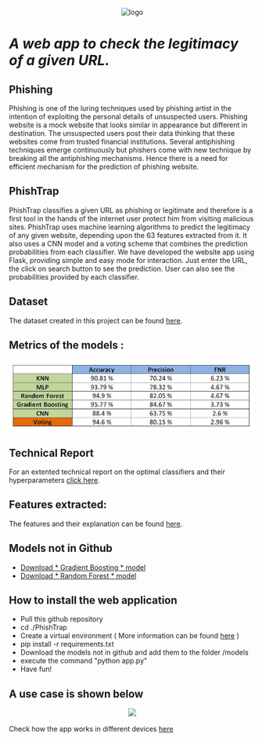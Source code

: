 <p align="center">
<img src="https://github.com/souliotispanagiotis/PhishTrap/blob/main/PhishTrap/static/logo6.png" alt="logo">
</p>

# *A web app to check the legitimacy of a given URL.*

## Phishing 
Phishing is one of the luring techniques used by phishing artist in the intention of exploiting the personal details of unsuspected users. Phishing website is a mock website that looks similar in appearance but different in destination. The unsuspected users post their data thinking that these websites come from trusted financial institutions. Several antiphishing techniques emerge continuously but phishers come with new technique by breaking all the antiphishing mechanisms. Hence there is a need for efficient mechanism for the prediction of phishing website.

## PhishTrap
PhishTrap classifies a given URL as phishing or legitimate and therefore is a first tool in the hands of the internet user protect him from visiting
malicious sites.
PhishTrap uses machine learning algorithms to predict the legitimacy of any given website, depending upon the 63 features extracted from it.
It also uses a CNN model and a voting scheme that combines the prediction probabilities from each classifier.
We have developed the website app using Flask, providing simple and easy mode for interaction. Just enter the URL, the click on search button to see the prediction.
User can also see the probabilities provided by each classifier.

## Dataset 
The dataset created in this project can be found [here](https://github.com/jirou97/Diploma-PhishTrap/tree/main/dataset).

## Metrics of the models :
![models metrics](https://github.com/jirou97/Diploma-PhishTrap/blob/main/final_models_voting.jpg)

## Technical Report 
For an extented technical report on the optimal classifiers and their hyperparameters [click here](https://github.com/jirou97/Diploma-PhishTrap/blob/main/Technical_Report.pdf).

## Features extracted: 
The features and their explanation can be found [here](https://github.com/jirou97/Diploma-PhishTrap/blob/main/features.pdf).

## Models not in Github
- [Download * Gradient Boosting * model](https://1drv.ms/u/s!AlWc1s-bBYW7gmTFQ20EXM4uBqSX?e=WFcqA9)
- [Download * Random Forest * model](https://1drv.ms/u/s!AlWc1s-bBYW7gmNCQp6UAR-dMUGF?e=3aSrf5)

## How to install the web application
- Pull this github repository
- cd ./PhishTrap
- Create a virtual environment ( More information can be found [here](https://packaging.python.org/guides/installing-using-pip-and-virtual-environments/#installing-virtualenv) )
- pip install -r requirements.txt
- Download the models not in github and add them to the folder /models
- execute the command "python app.py"
- Have fun!

## A use case is shown below
<p align="center">
<img src="https://github.com/jirou97/Diploma-PhishTrap/blob/main/use_case.gif" />
</p>

Check how the app works in different devices [here](https://github.com/jirou97/Diploma-PhishTrap/tree/main/Devices%20Views)
